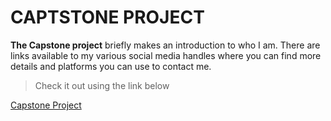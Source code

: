 # CAPTSTONE PROJECT 

**The Capstone project** briefly makes an introduction to who I am. There are links available to my various social media handles where you can find more details and platforms you can use to contact me.

> Check it out using the link below

[Capstone Project](https://sol-profile.netlify.app/ "Solomon Profile")